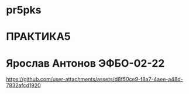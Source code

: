 # pr5pks
# ПРАКТИКА5
# Ярослав Антонов ЭФБО-02-22


https://github.com/user-attachments/assets/d8f50ce9-f8a7-4aee-a48d-7832afcd1920

